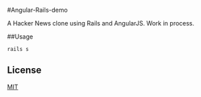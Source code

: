 #Angular-Rails-demo

A Hacker News clone using Rails and AngularJS. Work in process.

##Usage

```
rails s
```

## License

[MIT](./LICENSE)
